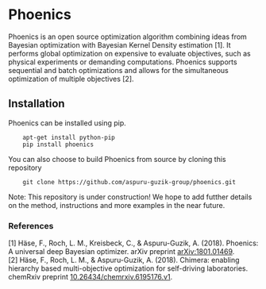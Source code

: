 # Phoenics

Phoenics is an open source optimization algorithm combining ideas from Bayesian optimization with Bayesian Kernel Density estimation [1]. It performs global optimization on expensive to evaluate objectives, such as physical experiments or demanding computations. Phoenics supports sequential and batch optimizations and allows for the simultaneous optimization of multiple objectives [2].


## Installation

Phoenics can be installed using pip. 

```
	apt-get install python-pip
	pip install phoenics
```

You can also choose to build Phoenics from source by cloning this repository

```
	git clone https://github.com/aspuru-guzik-group/phoenics.git
```


Note: This repository is under construction! We hope to add futther details on the method, instructions and more examples in the near future. 

### References

[1] Häse, F., Roch, L. M., Kreisbeck, C., & Aspuru-Guzik, A. (2018). Phoenics: A universal deep Bayesian optimizer. arXiv preprint [arXiv:1801.01469](https://arxiv.org/abs/1801.01469).  
[2] Häse, F., Roch, L. M., & Aspuru-Guzik, A. (2018). Chimera: enabling hierarchy based multi-objective optimization for self-driving laboratories. chemRxiv preprint [10.26434/chemrxiv.6195176.v1](https://chemrxiv.org/articles/Chimera_Enabling_Hierarchy_Based_Multi-Objective_Optimization_for_Self-Driving_Laboratories/6195176).